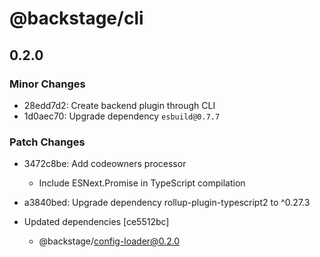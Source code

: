 # @backstage/cli

## 0.2.0
### Minor Changes

- 28edd7d2: Create backend plugin through CLI
- 1d0aec70: Upgrade dependency `esbuild@0.7.7`

### Patch Changes

- 3472c8be: Add codeowners processor
  
  - Include ESNext.Promise in TypeScript compilation
- a3840bed: Upgrade dependency rollup-plugin-typescript2 to ^0.27.3
- Updated dependencies [ce5512bc]
  - @backstage/config-loader@0.2.0
